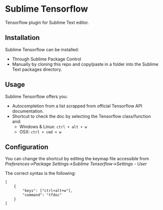 # Sublime Tensorflow

Tensorflow plugin for Sublime Text editor.

## Installation ##

Sublime Tensorflow can be installed: 
* Through Sublime Package Control 
* Manually by cloning this repo and copy/paste in a folder into the Sublime Text packages directory.

## Usage ##

Sublime Tensorflow offers you: 
* Autocompletion from a list scrapped from official Tensorflow API documentation.
* Shortcut to check the doc by selecting the Tensorflow class/function and:
  * Windows & Linux: `ctrl + alt + w`
  * OSX: `ctrl + cmd + w`
  
## Configuration ##

You can change the shortcut by editing the keymap file accessible from *Preferences->Package Settings->Sublime Tensorflow->Settings - User*

The correct syntax is the following:

```
[
    {
        "keys": ["ctrl+alt+w"],
        "command": "tfdoc"
    }
]
```
  
